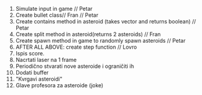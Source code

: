 1. Simulate input in game // Petar
2. Create bullet class// Fran // Petar
3. Create contains method in asteroid (takes vector and returns boolean) // Petar
4. Create split method in asteroid(returns 2 asteroids) // Fran
5. Create spawn method in game to randomly spawn asteroids // Petar
6. AFTER ALL ABOVE: create step function // Lovro
7. Ispis score.
8. Nacrtati laser na 1 frame
9. Periodično stvarati nove asteroide i ograničiti ih
10. Dodati buffer
11. "Kvrgavi asteroidi"
12. Glave profesora za asteroide (joke)

